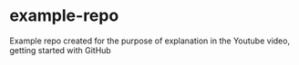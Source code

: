 # example-repo
Example repo created for the purpose of explanation in the Youtube video, getting started with GitHub
